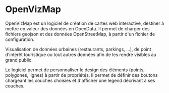 # OpenVizMap

OpenVizMap est un logiciel de création de cartes web interactive, destiner à mettre en valeur des données en OpenData.
Il permet de charger des fichiers geojson et des données OpenStreetMap, à partir d'un fichier de configuration.

Visualisation de données urbaines (restaurants, parkings, ...), de point d'intérêt touristique ou tout autres données afin de les rendre visibles au grand public.

Le logiciel permet de personnaliser le design des éléments (points, polygones, lignes) à partir de propriétés.
Il permet de définir des boutons chargeant les couches choisies et d'afficher une legend décrivant à ses couches.
